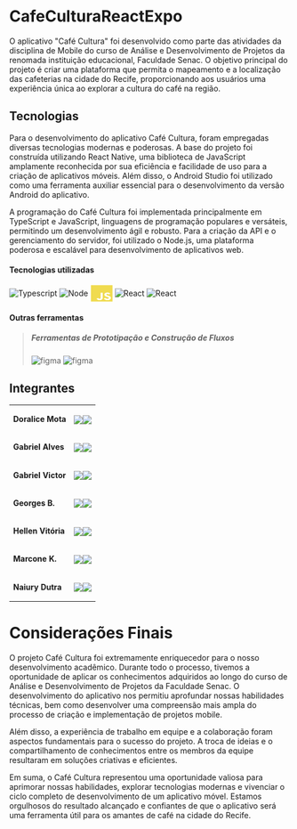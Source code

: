 # CafeCulturaReactExpo

O aplicativo "Café Cultura" foi desenvolvido como parte das atividades da disciplina de Mobile do curso de Análise e Desenvolvimento de Projetos da renomada instituição educacional, Faculdade Senac. O objetivo principal do projeto é criar uma plataforma que permita o mapeamento e a localização das cafeterias na cidade do Recife, proporcionando aos usuários uma experiência única ao explorar a cultura do café na região.


## Tecnologias

Para o desenvolvimento do aplicativo Café Cultura, foram empregadas diversas tecnologias modernas e poderosas. A base do projeto foi construída utilizando React Native, uma biblioteca de JavaScript amplamente reconhecida por sua eficiência e facilidade de uso para a criação de aplicativos móveis. Além disso, o Android Studio foi utilizado como uma ferramenta auxiliar essencial para o desenvolvimento da versão Android do aplicativo.

A programação do Café Cultura foi implementada principalmente em TypeScript e JavaScript, linguagens de programação populares e versáteis, permitindo um desenvolvimento ágil e robusto. Para a criação da API e o gerenciamento do servidor, foi utilizado o Node.js, uma plataforma poderosa e escalável para desenvolvimento de aplicativos web.


#### Tecnologias utilizadas

<div style="display: inline_block">
  <img align="center" alt="Typescript" height="30" width="40" src="https://cdn.jsdelivr.net/gh/devicons/devicon/icons/typescript/typescript-original.svg">
  
  <img align="center" alt="Node" height="30" width="40" src="https://cdn.jsdelivr.net/gh/devicons/devicon/icons/nodejs/nodejs-original.svg">
  <img align="center" alt="PI-Js" height="30" width="40" src="https://raw.githubusercontent.com/devicons/devicon/master/icons/javascript/javascript-plain.svg">

  <img align="center" src="https://cdn.jsdelivr.net/gh/devicons/devicon/icons/react/react-original.svg" alt="React" width="40" height="30"/>
  
  <img align="center" src="https://cdn.jsdelivr.net/gh/devicons/devicon/icons/androidstudio/androidstudio-original.svg" alt="React" width="40" height="30"/>

</div>

#### Outras ferramentas

> ##### Ferramentas de Prototipação e Construção de Fluxos
> <img src="https://www.vectorlogo.zone/logos/figma/figma-icon.svg" alt="figma" width="40" height="30"/> <img src="https://cdn.jsdelivr.net/gh/devicons/devicon/icons/trello/trello-plain.svg" alt="figma" width="40" height="30"/>  



## Integrantes

<table>
  <tbody>
<tr>
    <td><p align="left-center"><b>Doralice Mota</b></p></td>
    <td><a href="https://github.com/doramota" target="_blank"><img src="https://img.shields.io/badge/GitHub-100000?style=for-the-badge&logo=github&logoColor=white" target="_blank" align="center"></a><a href="https://www.linkedin.com/in/doralice-mota-b02404237/" target="_blank"><img src="https://img.shields.io/badge/-LinkedIn-%230077B5?style=for-the-badge&logo=linkedin&logoColor=white" target="_blank" align="center"></a></td>
  </tr>

<tr>
    <td><p align="left-center"><b>Gabriel Alves</b></p></td>
    <td><a href="https://github.com/terryxmaster" target="_blank"><img src="https://img.shields.io/badge/GitHub-100000?style=for-the-badge&logo=github&logoColor=white" target="_blank" align="center"></a><a href="https://www.linkedin.com/in/gabriel-alves-7b3859250/" target="_blank"><img src="https://img.shields.io/badge/-LinkedIn-%230077B5?style=for-the-badge&logo=linkedin&logoColor=white" target="_blank" align="center"></a></td>
  </tr>

<tr>
    <td><p align="left-center"><b>Gabriel Victor</b></p></td>
    <td><a href="https://github.com/GabrielVictor0101" target="_blank"><img src="https://img.shields.io/badge/GitHub-100000?style=for-the-badge&logo=github&logoColor=white" target="_blank" align="center"></a><a href="https://www.linkedin.com/in/gabriel-victor-76019918b/" target="_blank"><img src="https://img.shields.io/badge/-LinkedIn-%230077B5?style=for-the-badge&logo=linkedin&logoColor=white" target="_blank" align="center"></a></td>
  </tr>

<tr>
    <td><p align="left-center"><b>Georges B.</b></p></td>
    <td><a href="https://github.com/GeorgesBallister" target="_blank"><img src="https://img.shields.io/badge/GitHub-100000?style=for-the-badge&logo=github&logoColor=white" target="_blank" align="center"></a><a href="https://www.linkedin.com/in/georges-ballister-de-oliveira/" target="_blank"><img src="https://img.shields.io/badge/-LinkedIn-%230077B5?style=for-the-badge&logo=linkedin&logoColor=white" target="_blank" align="center"></a></td>
  </tr>

<tr>
    <td><p align="left-center"><b>Hellen Vitória</b></p></td>
    <td><a href="https://github.com/hellendev" target="_blank"><img src="https://img.shields.io/badge/GitHub-100000?style=for-the-badge&logo=github&logoColor=white" target="_blank" align="center"></a><a href="https://www.linkedin.com/in/hellen-vitoria-032a63234/" target="_blank"><img src="https://img.shields.io/badge/-LinkedIn-%230077B5?style=for-the-badge&logo=linkedin&logoColor=white" target="_blank" align="center"></a></td>
  </tr>

<tr>
    <td><p align="left-center"><b>Marcone K.</b></p></td>
    <td><a href="https://github.com/marconekc" target="_blank"><img src="https://img.shields.io/badge/GitHub-100000?style=for-the-badge&logo=github&logoColor=white" target="_blank" align="center"></a><a href="https://www.linkedin.com/in/marcone-kaike-cavalcante-de-santana-19bb6923b/" target="_blank"><img src="https://img.shields.io/badge/-LinkedIn-%230077B5?style=for-the-badge&logo=linkedin&logoColor=white" target="_blank" align="center"></a></td>
  </tr>



<tr>
    <td><p align="left-center"><b>Naiury Dutra</b></p></td>
    <td><a href="https://github.com/NaiuryDs" target="_blank"><img src="https://img.shields.io/badge/GitHub-100000?style=for-the-badge&logo=github&logoColor=white" target="_blank" align="center"></a><a href="https://www.linkedin.com/in/naiury-dutra-a82170226/" target="_blank"><img src="https://img.shields.io/badge/-LinkedIn-%230077B5?style=for-the-badge&logo=linkedin&logoColor=white" target="_blank" align="center"></a></td>
  </tr>

  </tbody>
</table>

# Considerações Finais

O projeto Café Cultura foi extremamente enriquecedor para o nosso desenvolvimento acadêmico. Durante todo o processo, tivemos a oportunidade de aplicar os conhecimentos adquiridos ao longo do curso de Análise e Desenvolvimento de Projetos da Faculdade Senac. O desenvolvimento do aplicativo nos permitiu aprofundar nossas habilidades técnicas, bem como desenvolver uma compreensão mais ampla do processo de criação e implementação de projetos mobile.

Além disso, a experiência de trabalho em equipe e a colaboração foram aspectos fundamentais para o sucesso do projeto. A troca de ideias e o compartilhamento de conhecimentos entre os membros da equipe resultaram em soluções criativas e eficientes.

Em suma, o Café Cultura representou uma oportunidade valiosa para aprimorar nossas habilidades, explorar tecnologias modernas e vivenciar o ciclo completo de desenvolvimento de um aplicativo móvel. Estamos orgulhosos do resultado alcançado e confiantes de que o aplicativo será uma ferramenta útil para os amantes de café na cidade do Recife.
